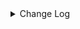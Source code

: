 <details><summary> Change Log </summary>

| Change | Commit | Version |
| --- | --- | --- |
|[Feature][Connector-V2] Support multi-table sink feature for TDengine (#9215)|https://github.com/apache/seatunnel/commit/98b593f095|2.3.11|
|[Feature][Checkpoint] Add check script for source/sink state class serialVersionUID missing (#9118)|https://github.com/apache/seatunnel/commit/4f5adeb1c7|2.3.11|
|[Fix][Connector-V2]  Fix NullPointerException when column or tag contains null value in TDengine sink (#9158)|https://github.com/apache/seatunnel/commit/a047cab546|2.3.11|
|[Fix][Connector][TDEngine] TDEngine support NCHAR type (#8411)|https://github.com/apache/seatunnel/commit/88c92ae1b1|2.3.9|
|[Improve][dist]add shade check rule (#8136)|https://github.com/apache/seatunnel/commit/51ef800016|2.3.9|
|[Feature][Restapi] Allow metrics information to be associated to logical plan nodes (#7786)|https://github.com/apache/seatunnel/commit/6b7c53d03c|2.3.9|
|[Improve][Connector-V2] Close all ResultSet after used (#7389)|https://github.com/apache/seatunnel/commit/853e973212|2.3.8|
|[Fix][Connector-tdengine] Fix sql exception and concurrentmodifyexception when connect to taos and read data|https://github.com/apache/seatunnel/commit/a18fca8006|2.3.7|
|[Bugfix][TDengine] Fix the issue of losing the driver due to multiple calls to the submit job REST API #6581 (#6596)|https://github.com/apache/seatunnel/commit/470bb97434|2.3.5|
|[improve][connector-tdengine] support read bool column from tdengine (#6025)|https://github.com/apache/seatunnel/commit/af39235ee3|2.3.4|
|[Bugfix][TDengine] Fix the degree of multiple parallelism affects driver loading (#6020)|https://github.com/apache/seatunnel/commit/b6ebbd47b2|2.3.4|
|[Improve][Common] Introduce new error define rule (#5793)|https://github.com/apache/seatunnel/commit/9d1b2582b2|2.3.4|
|[Improve] Remove use `SeaTunnelSink::getConsumedType` method and mark it as deprecated (#5755)|https://github.com/apache/seatunnel/commit/8de7408100|2.3.4|
|[Improve][CheckStyle] Remove useless &#x27;SuppressWarnings&#x27; annotation of checkstyle. (#5260)|https://github.com/apache/seatunnel/commit/51c0d709ba|2.3.4|
|[Hotfix][Connector] Fixed TDengine connector using jdbc driver to cause loading error (#4598)|https://github.com/apache/seatunnel/commit/78f7989b81|2.3.2|
|[Improve][build] Give the maven module a human readable name (#4114)|https://github.com/apache/seatunnel/commit/d7cd601051|2.3.1|
|[Improve][Project] Code format with spotless plugin. (#4101)|https://github.com/apache/seatunnel/commit/a2ab166561|2.3.1|
|[Feature][Connector-V2] add tdengine source (#2832)|https://github.com/apache/seatunnel/commit/acf4d5b1b4|2.3.1|

</details>
